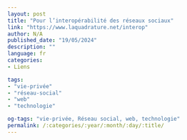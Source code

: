 ```yaml
---
layout: post
title: "Pour l’interopérabilité des réseaux sociaux"
link: "https://www.laquadrature.net/interop"
author: N/A
published_date: "19/05/2024"
description: ""
language: fr
categories:
- Liens

tags:
- "vie-privée"
- "réseau-social"
- "web"
- "technologie"

og-tags: "vie-privée, Réseau social, web, technologie"
permalink: /:categories/:year/:month/:day/:title/
---
```

